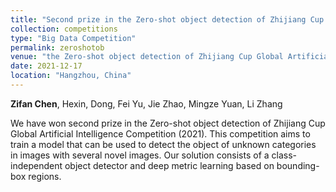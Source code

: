 ```yaml
---
title: "Second prize in the Zero-shot object detection of Zhijiang Cup Global Artificial Intelligence Competition (2021)."
collection: competitions
type: "Big Data Competition"
permalink: zeroshotob
venue: "the Zero-shot object detection of Zhijiang Cup Global Artificial Intelligence Competition (2021)"
date: 2021-12-17
location: "Hangzhou, China"
---
```


**Zifan Chen**, Hexin, Dong, Fei Yu, Jie Zhao, Mingze Yuan, Li Zhang

We have won second prize in the Zero-shot object detection of Zhijiang Cup Global Artificial Intelligence Competition (2021). This competition aims to train a model that can be used to detect the object of unknown categories in images with several novel images. Our solution consists of a class-independent object detector and deep metric learning based on bounding-box regions. 
